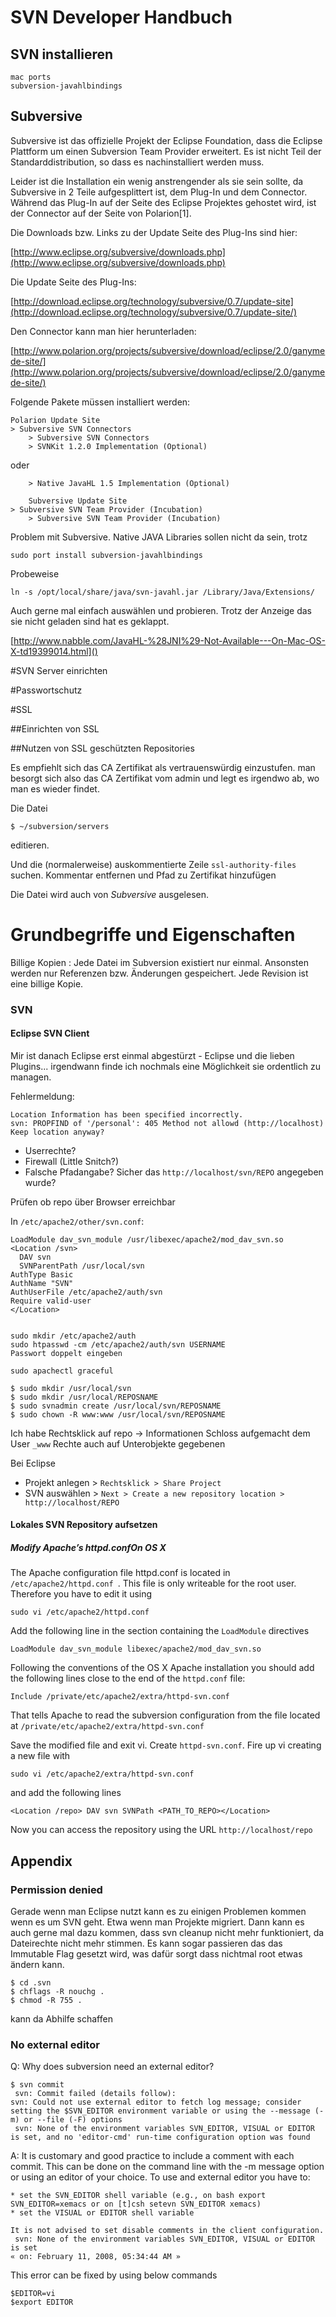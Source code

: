 # SVN Developer Handbuch

## SVN installieren

	mac ports
	subversion-javahlbindings

## Subversive

Subversive ist das offizielle Projekt der Eclipse Foundation, dass die Eclipse Plattform um einen Subversion Team Provider erweitert. Es ist nicht Teil der Standarddistribution, so dass es nachinstalliert werden muss.

Leider ist die Installation ein wenig anstrengender als sie sein sollte, da Subversive in 2 Teile aufgesplittert ist, dem Plug-In und dem Connector. Während das Plug-In auf der Seite des Eclipse Projektes gehostet wird, ist der Connector auf der Seite von Polarion[1].

Die Downloads bzw. Links zu der Update Seite des Plug-Ins sind hier:

[http://www.eclipse.org/subversive/downloads.php](http://www.eclipse.org/subversive/downloads.php)

Die Update Seite des Plug-Ins:

[http://download.eclipse.org/technology/subversive/0.7/update-site](http://download.eclipse.org/technology/subversive/0.7/update-site/)


Den Connector kann man hier herunterladen:

[http://www.polarion.org/projects/subversive/download/eclipse/2.0/ganymede-site/](http://www.polarion.org/projects/subversive/download/eclipse/2.0/ganymede-site/)

Folgende Pakete müssen installiert werden:

	Polarion Update Site
	> Subversive SVN Connectors
		> Subversive SVN Connectors
		> SVNKit 1.2.0 Implementation (Optional)

oder

		> Native JavaHL 1.5 Implementation (Optional)

		Subversive Update Site
	> Subversive SVN Team Provider (Incubation)
		> Subversive SVN Team Provider (Incubation)


Problem mit Subversive. Native JAVA Libraries sollen nicht da sein, trotz

	sudo port install subversion-javahlbindings

Probeweise

	ln -s /opt/local/share/java/svn-javahl.jar /Library/Java/Extensions/

Auch gerne mal einfach auswählen und probieren. Trotz der Anzeige das sie nicht geladen sind hat es geklappt.

[http://www.nabble.com/JavaHL-%28JNI%29-Not-Available---On-Mac-OS-X-td19399014.html]()


#SVN Server einrichten

#Passwortschutz

#SSL

##Einrichten von SSL

##Nutzen von SSL geschützten Repositories

Es empfiehlt sich das CA Zertifikat als vertrauenswürdig einzustufen. man besorgt sich also das CA Zertifikat vom admin und legt es irgendwo ab, wo man es wieder findet.

Die Datei

	$ ~/subversion/servers


editieren.

Und die (normalerweise) auskommentierte Zeile `ssl-authority-files` suchen. Kommentar entfernen und Pfad zu Zertifikat hinzufügen

Die Datei wird auch von *Subversive* ausgelesen.

# Grundbegriffe und Eigenschaften

Billige Kopien
: Jede Datei im Subversion existiert nur einmal. Ansonsten werden nur Referenzen bzw. Änderungen gespeichert. Jede Revision ist eine billige Kopie.

### SVN

#### Eclipse SVN Client

Mir ist danach Eclipse erst einmal abgestürzt - Eclipse und die lieben Plugins... irgendwann finde ich nochmals eine Möglichkeit sie ordentlich zu managen.

Fehlermeldung:

	Location Information has been specified incorrectly.
	svn: PROPFIND of '/personal': 405 Method not allowd (http://localhost)
	Keep location anyway?

* Userrechte?
* Firewall (Little Snitch?)
* Falsche Pfadangabe? Sicher das `http://localhost/svn/REPO` angegeben wurde?

Prüfen ob repo über Browser erreichbar

In `/etc/apache2/other/svn.conf`:

	LoadModule dav_svn_module /usr/libexec/apache2/mod_dav_svn.so
	<Location /svn>
	  DAV svn
	  SVNParentPath /usr/local/svn
	AuthType Basic
	AuthName "SVN"
	AuthUserFile /etc/apache2/auth/svn
	Require valid-user
	</Location>


	sudo mkdir /etc/apache2/auth
	sudo htpasswd -cm /etc/apache2/auth/svn USERNAME
	Passwort doppelt eingeben

	sudo apachectl graceful

	$ sudo mkdir /usr/local/svn
	$ sudo mkdir /usr/local/REPOSNAME
	$ sudo svnadmin create /usr/local/svn/REPOSNAME
	$ sudo chown -R www:www /usr/local/svn/REPOSNAME


Ich habe Rechtsklick auf repo -> Informationen Schloss aufgemacht
dem User `_www` Rechte auch auf Unterobjekte gegebenen


Bei Eclipse

* Projekt anlegen > `Rechtsklick > Share Project`
* SVN auswählen > `Next > Create a new repository location > http://localhost/REPO`

#### Lokales SVN Repository aufsetzen


##### Modify Apache’s httpd.confOn OS X #

The Apache configuration file httpd.conf is located in `/etc/apache2/httpd.conf `. This file is only writeable for the root user. Therefore you have to edit it using

	sudo vi /etc/apache2/httpd.conf

Add the following line in the section containing the `LoadModule` directives

	LoadModule dav_svn_module libexec/apache2/mod_dav_svn.so

Following the conventions of the OS X Apache installation you should add the following lines close to the end of the `httpd.conf` file:

	Include /private/etc/apache2/extra/httpd-svn.conf

That tells Apache to read the subversion configuration from the file located at `/private/etc/apache2/extra/httpd-svn.conf`

Save the modified file and exit vi. Create `httpd-svn.conf`. Fire up vi creating a new file with

	sudo vi /etc/apache2/extra/httpd-svn.conf

and add the following lines

	<Location /repo> DAV svn SVNPath <PATH_TO_REPO></Location>

Now you can access the repository using the URL `http://localhost/repo`

##  Appendix

### Permission denied

Gerade wenn man Eclipse nutzt kann es zu einigen Problemen kommen wenn es um SVN geht. Etwa wenn man Projekte migriert. Dann kann es auch gerne mal dazu kommen, dass svn cleanup nicht mehr funktioniert, da Dateirechte nicht mehr stimmen. Es kann sogar passieren das das Immutable Flag gesetzt wird, was dafür sorgt dass nichtmal root etwas ändern kann.

 	$ cd .svn
	$ chflags -R nouchg .
	$ chmod -R 755 .

kann da Abhilfe schaffen

### No external editor

Q: Why does subversion need an external editor?

	$ svn commit
	 svn: Commit failed (details follow):
	svn: Could not use external editor to fetch log message; consider setting the $SVN_EDITOR environment variable or using the --message (-m) or --file (-F) options
	 svn: None of the environment variables SVN_EDITOR, VISUAL or EDITOR is set, and no 'editor-cmd' run-time configuration option was found

A: It is customary and good practice to include a comment with each commit. This can be done on the command line with the -m message option or using an editor of your choice. To use and external editor you have to:

    * set the SVN_EDITOR shell variable (e.g., on bash export SVN_EDITOR=xemacs or on [t]csh setevn SVN_EDITOR xemacs)
    * set the VISUAL or EDITOR shell variable

	It is not advised to set disable comments in the client configuration.
	 svn: None of the environment variables SVN_EDITOR, VISUAL or EDITOR is set
	« on: February 11, 2008, 05:34:44 AM »

This error can be fixed by using below commands

	$EDITOR=vi
	$export EDITOR

